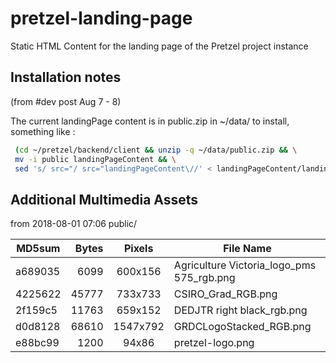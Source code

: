 # pretzel-landing-page
Static HTML Content for the landing page of the Pretzel project instance

## Installation notes

(from #dev post Aug 7 - 8)

The current landingPage content is in public.zip in  ~/data/
to install, something like :
```bash
 (cd ~/pretzel/backend/client && unzip -q ~/data/public.zip && \
 mv -i public landingPageContent && \
 sed 's/ src="/ src="landingPageContent\//' < landingPageContent/landingPageContent.html > landingPageContent/index.html)
```

## Additional Multimedia Assets

from  2018-08-01 07:06   public/ 

| MD5sum	    | Bytes	 | Pixels		| File Name |
| ----------- | -----:|:-------------:| ----- |
| a689035	| 6099	| 600x156	| Agriculture Victoria\_logo\_pms 575\_rgb.png |
| 4225622	| 45777	| 733x733	| CSIRO\_Grad\_RGB.png |
| 2f159c5	| 11763	| 659x152	| DEDJTR right black\_rgb.png |
| d0d8128	| 68610	| 1547x792	| GRDCLogoStacked\_RGB.png |
| e88bc99	| 1200	| 94x86	| pretzel-logo.png |

